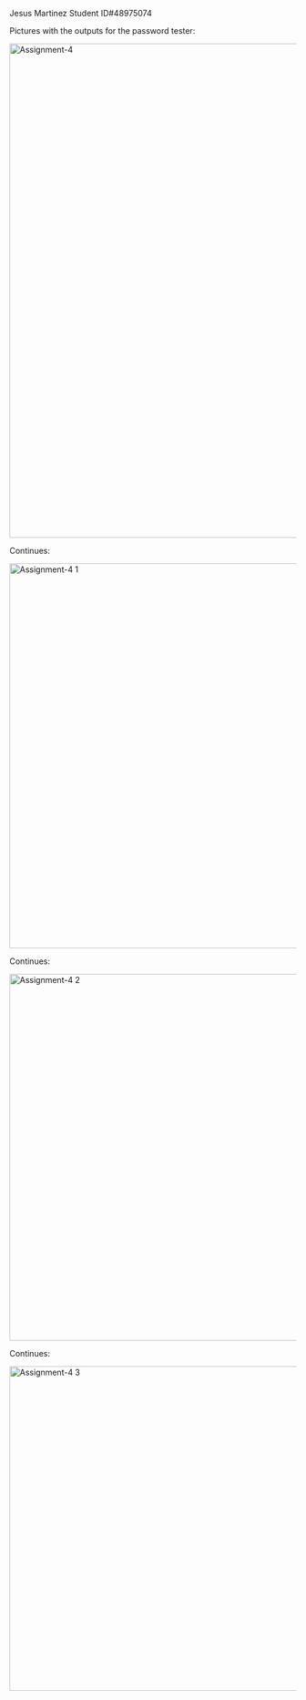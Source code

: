 Jesus Martinez Student ID#48975074


Pictures with the outputs for the password tester:

<img width="868" alt="Assignment-4" src="https://github.com/user-attachments/assets/cec4af45-149f-425b-8782-f9503740cc9d">

Continues:

<img width="676" alt="Assignment-4 1" src="https://github.com/user-attachments/assets/88791589-8dae-4685-be0e-cc5813b9bcf6">

Continues:

<img width="644" alt="Assignment-4 2" src="https://github.com/user-attachments/assets/14162026-1032-4960-8def-21e1d42cf030">

Continues:

<img width="570" alt="Assignment-4 3" src="https://github.com/user-attachments/assets/d9096856-655d-407a-b82c-a1c7e3c23d2a">
